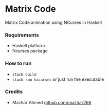 # Matrix Code

Matrix Code animation using NCurses in Haskell

### Requirements

- Haskell platform
- Ncurses package

### How to run

- `stack build`
- `stack run hacurses` or just run the executable

### Credits

- Mazhar Ahmed [github.com/mazhar266](https://github.com/mazhar266)
